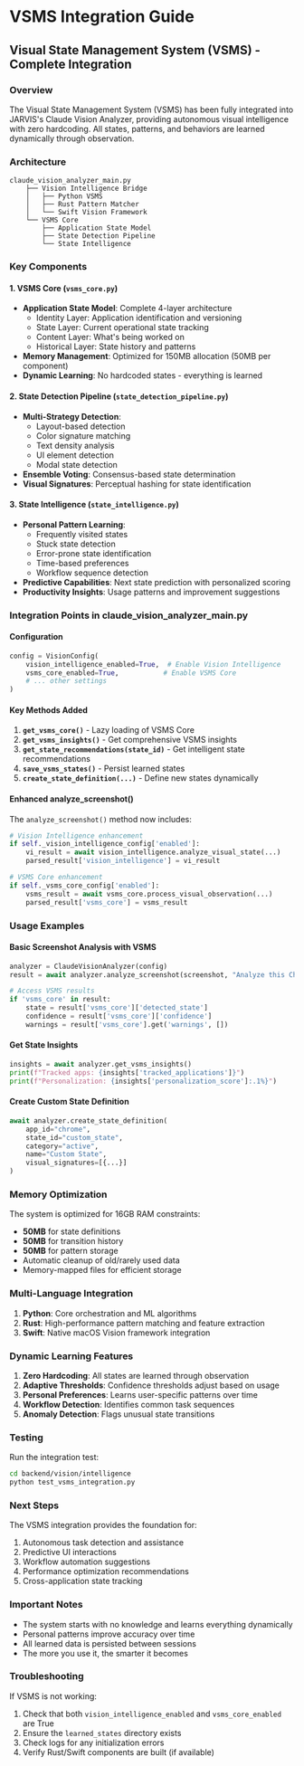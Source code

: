 # VSMS Integration Guide

## Visual State Management System (VSMS) - Complete Integration

### Overview

The Visual State Management System (VSMS) has been fully integrated into JARVIS's Claude Vision Analyzer, providing autonomous visual intelligence with zero hardcoding. All states, patterns, and behaviors are learned dynamically through observation.

### Architecture

```
claude_vision_analyzer_main.py
    ├── Vision Intelligence Bridge
    │   ├── Python VSMS
    │   ├── Rust Pattern Matcher
    │   └── Swift Vision Framework
    └── VSMS Core
        ├── Application State Model
        ├── State Detection Pipeline
        └── State Intelligence
```

### Key Components

#### 1. **VSMS Core** (`vsms_core.py`)
- **Application State Model**: Complete 4-layer architecture
  - Identity Layer: Application identification and versioning
  - State Layer: Current operational state tracking
  - Content Layer: What's being worked on
  - Historical Layer: State history and patterns
- **Memory Management**: Optimized for 150MB allocation (50MB per component)
- **Dynamic Learning**: No hardcoded states - everything is learned

#### 2. **State Detection Pipeline** (`state_detection_pipeline.py`)
- **Multi-Strategy Detection**: 
  - Layout-based detection
  - Color signature matching
  - Text density analysis
  - UI element detection
  - Modal state detection
- **Ensemble Voting**: Consensus-based state determination
- **Visual Signatures**: Perceptual hashing for state identification

#### 3. **State Intelligence** (`state_intelligence.py`)
- **Personal Pattern Learning**:
  - Frequently visited states
  - Stuck state detection
  - Error-prone state identification
  - Time-based preferences
  - Workflow sequence detection
- **Predictive Capabilities**: Next state prediction with personalized scoring
- **Productivity Insights**: Usage patterns and improvement suggestions

### Integration Points in claude_vision_analyzer_main.py

#### Configuration
```python
config = VisionConfig(
    vision_intelligence_enabled=True,  # Enable Vision Intelligence
    vsms_core_enabled=True,           # Enable VSMS Core
    # ... other settings
)
```

#### Key Methods Added

1. **`get_vsms_core()`** - Lazy loading of VSMS Core
2. **`get_vsms_insights()`** - Get comprehensive VSMS insights
3. **`get_state_recommendations(state_id)`** - Get intelligent state recommendations
4. **`save_vsms_states()`** - Persist learned states
5. **`create_state_definition(...)`** - Define new states dynamically

#### Enhanced analyze_screenshot()

The `analyze_screenshot()` method now includes:

```python
# Vision Intelligence enhancement
if self._vision_intelligence_config['enabled']:
    vi_result = await vision_intelligence.analyze_visual_state(...)
    parsed_result['vision_intelligence'] = vi_result

# VSMS Core enhancement
if self._vsms_core_config['enabled']:
    vsms_result = await vsms_core.process_visual_observation(...)
    parsed_result['vsms_core'] = vsms_result
```

### Usage Examples

#### Basic Screenshot Analysis with VSMS
```python
analyzer = ClaudeVisionAnalyzer(config)
result = await analyzer.analyze_screenshot(screenshot, "Analyze this Chrome screenshot")

# Access VSMS results
if 'vsms_core' in result:
    state = result['vsms_core']['detected_state']
    confidence = result['vsms_core']['confidence']
    warnings = result['vsms_core'].get('warnings', [])
```

#### Get State Insights
```python
insights = await analyzer.get_vsms_insights()
print(f"Tracked apps: {insights['tracked_applications']}")
print(f"Personalization: {insights['personalization_score']:.1%}")
```

#### Create Custom State Definition
```python
await analyzer.create_state_definition(
    app_id="chrome",
    state_id="custom_state",
    category="active",
    name="Custom State",
    visual_signatures=[{...}]
)
```

### Memory Optimization

The system is optimized for 16GB RAM constraints:
- **50MB** for state definitions
- **50MB** for transition history
- **50MB** for pattern storage
- Automatic cleanup of old/rarely used data
- Memory-mapped files for efficient storage

### Multi-Language Integration

1. **Python**: Core orchestration and ML algorithms
2. **Rust**: High-performance pattern matching and feature extraction
3. **Swift**: Native macOS Vision framework integration

### Dynamic Learning Features

1. **Zero Hardcoding**: All states are learned through observation
2. **Adaptive Thresholds**: Confidence thresholds adjust based on usage
3. **Personal Preferences**: Learns user-specific patterns over time
4. **Workflow Detection**: Identifies common task sequences
5. **Anomaly Detection**: Flags unusual state transitions

### Testing

Run the integration test:
```bash
cd backend/vision/intelligence
python test_vsms_integration.py
```

### Next Steps

The VSMS integration provides the foundation for:
1. Autonomous task detection and assistance
2. Predictive UI interactions
3. Workflow automation suggestions
4. Performance optimization recommendations
5. Cross-application state tracking

### Important Notes

- The system starts with no knowledge and learns everything dynamically
- Personal patterns improve accuracy over time
- All learned data is persisted between sessions
- The more you use it, the smarter it becomes

### Troubleshooting

If VSMS is not working:
1. Check that both `vision_intelligence_enabled` and `vsms_core_enabled` are True
2. Ensure the `learned_states` directory exists
3. Check logs for any initialization errors
4. Verify Rust/Swift components are built (if available)